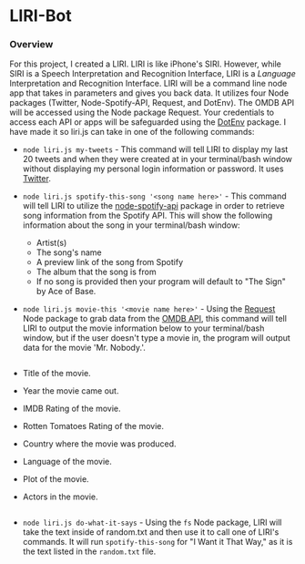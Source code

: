 # LIRI-Bot

### Overview

For this project, I created a LIRI. LIRI is like iPhone's SIRI. However, while SIRI is a Speech Interpretation and Recognition Interface, LIRI is a _Language_ Interpretation and Recognition Interface. LIRI will be a command line node app that takes in parameters and gives you back data.  It utilizes four Node packages (Twitter, Node-Spotify-API, Request, and DotEnv).  The OMDB API will be accessed using the Node package Request.  Your credentials to access each API or apps will be safeguarded using the [DotEnv](https://www.npmjs.com/package/dotenv) package. I have made it so liri.js can take in one of the following commands:

* `node liri.js my-tweets` - This command will tell LIRI to display my last 20 tweets and when they were created at in your terminal/bash window without displaying my personal login information or password. It uses [Twitter](https://www.npmjs.com/package/twitter).

* `node liri.js spotify-this-song '<song name here>'` - This command will tell LIRI to utilize the [node-spotify-api](https://www.npmjs.com/package/node-spotify-api) package in order to retrieve song information from the Spotify API.  This will show the following information about the song in your terminal/bash window: 
   
    *   Artist(s)
    * The song's name
    * A preview link of the song from Spotify
    * The album that the song is from
    * If no song is provided then your program will default to "The Sign" by Ace of Base.

* `node liri.js movie-this '<movie name here>'` - Using the [Request](https://www.npmjs.com/package/request) Node package to grab data from the [OMDB API](http://www.omdbapi.com), this command will tell LIRI to output the movie information below to your terminal/bash window, but if the user doesn't type a movie in, the program will output data for the movie 'Mr. Nobody.'.

    ```
* Title of the movie.
* Year the movie came out.
* IMDB Rating of the movie.
* Rotten Tomatoes Rating of the movie.
* Country where the movie was produced.
* Language of the movie.
* Plot of the movie.
* Actors in the movie.
     ```

* `node liri.js do-what-it-says` - Using the `fs` Node package, LIRI will take the text inside of random.txt and then use it to call one of LIRI's commands.  It will run `spotify-this-song` for "I Want it That Way," as it is the text listed in the `random.txt` file.
 